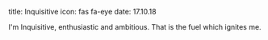 title: Inquisitive
icon: fas fa-eye
date: 17.10.18

I'm Inquisitive, enthusiastic and ambitious.
That is the fuel which ignites me.
